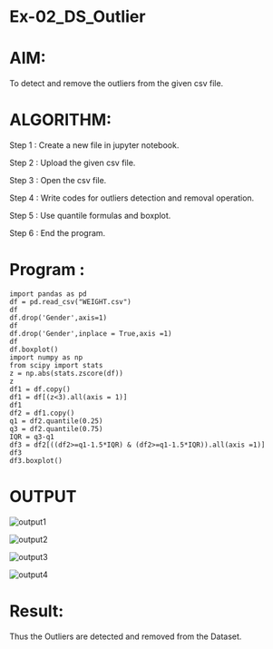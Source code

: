 # Ex-02_DS_Outlier

# AIM:
To detect and remove the outliers from the given csv file.

# ALGORITHM:
Step 1 : Create a new file in jupyter notebook.

Step 2 : Upload the given csv file.

Step 3 : Open the csv file.

Step 4 : Write codes for outliers detection and removal operation.

Step 5 : Use quantile formulas and boxplot.

Step 6 : End the program.

# Program :
```
import pandas as pd
df = pd.read_csv("WEIGHT.csv")
df
df.drop('Gender',axis=1)
df
df.drop('Gender',inplace = True,axis =1)
df
df.boxplot()
import numpy as np
from scipy import stats
z = np.abs(stats.zscore(df))
z
df1 = df.copy()
df1 = df[(z<3).all(axis = 1)]
df1
df2 = df1.copy()
q1 = df2.quantile(0.25)
q3 = df2.quantile(0.75)
IQR = q3-q1
df3 = df2[((df2>=q1-1.5*IQR) & (df2>=q1-1.5*IQR)).all(axis =1)]
df3
df3.boxplot()
```

# OUTPUT
![output1](https://user-images.githubusercontent.com/93427923/161434953-340c00dd-f253-4df9-9233-0c072a7b655c.png)

![output2](https://user-images.githubusercontent.com/93427923/161434969-42290b34-d767-4a76-aeb6-dcf7212fbad6.png)

![output3](https://user-images.githubusercontent.com/93427923/161434978-673c0c52-51c3-4e07-b75f-c40f2deeb035.png)

![output4](https://user-images.githubusercontent.com/93427923/161434987-4e71d278-e341-49f0-baa7-104eecce3b95.png)

# Result:
Thus the Outliers are detected and removed from the Dataset.
